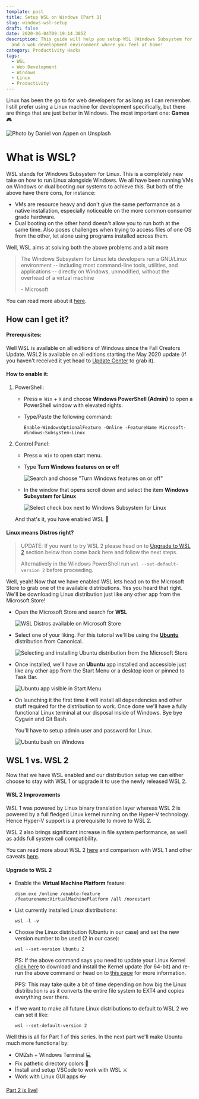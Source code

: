 ```yaml
---
template: post
title: Setup WSL on Windows [Part 1]
slug: windows-wsl-setup
draft: false
date: 2020-06-04T09:19:14.385Z
description: This guide will help you setup WSL (Windows Subsystem for Linux)
  and a web development environment where you feel at home!
category: Productivity Hacks
tags:
  - WSL
  - Web Development
  - Windows
  - Linux
  - Productivity
---
```

Linux has been the go to for web developers for as long as I can remember. I still prefer using a Linux machine for development specifically, but there are things that are just better in Windows. The most important one: **Games** 🎮

![Photo by Daniel von Appen on Unsplash](/media/daniel-von-appen-h3gagi5txmu-unsplash.jpg "Windows!")

# What is WSL?

WSL stands for Windows Subsystem for Linux. This is a completely new take on how to run Linux alongside Windows. We all have been running VMs on Windows or dual booting our systems to achieve this. But both of the above have there cons, for instance:

* VMs are resource heavy and don't give the same performance as a native installation, especially noticeable on the more common consumer grade hardware.
* Dual booting on the other hand doesn't allow you to run both at the same time. Also poses challenges when trying to access files of one OS from the other, let alone using programs installed across them.

Well, WSL aims at solving both the above problems and a bit more

> The Windows Subsystem for Linux lets developers run a GNU/Linux environment -- including most command-line tools, utilities, and applications -- directly on Windows, unmodified, without the overhead of a virtual machine
>
> \- Microsoft

You can read more about it [here](https://docs.microsoft.com/en-us/windows/wsl/about).

## How can I get it?

#### Prerequisites:

Well WSL is available on all editions of Windows since the Fall Creators Update. WSL2 is available on all editions starting the May 2020 update (if you haven't received it yet head to [Update Center](https://www.microsoft.com/en-us/software-download/windows10) to grab it).

#### How to enable it:

1. PowerShell:

   * Press `⊞ Win` + `X` and choose **Windows PowerShell (Admin)** to open a PowerShell window with elevated rights.
   * Type/Paste the following command:

     ```
     Enable-WindowsOptionalFeature -Online -FeatureName Microsoft-Windows-Subsystem-Linux
     ```
2. Control Panel:

   * Press `⊞ Win` to open start menu.
   * Type **Turn Windows features on or off**

     ![Search and choose "Turn Windows features on or off"](/media/wsl-start-menu.png)
   * In the window that opens scroll down and select the item **Windows Subsystem for Linux**

     ![Select check box next to Windows Subsystem for Linux](/media/wsl-turn-on-feature.png)

   And that's it, you have enabled WSL 🎉

#### Linux means Distros right?

> UPDATE: If you want to try WSL 2 please head on to [Upgrade to WSL 2](#upgrade-to-wsl-2) section below than come back here and follow the next steps.
>
> Alternatively in the Windows PowerShell run `wsl --set-default-version 2` before proceeding.

Well, yeah! Now that we have enabled WSL lets head on to the Microsoft Store to grab one of the available distributions. Yes you heard that right. We'll be downloading Linux distribution just like any other app from the Microsoft Store!

* Open the Microsoft Store and search for **WSL**

  ![WSL Distros available on Microsoft Store](/media/ms-store-wsl.png)
* Select one of your liking. For this tutorial we'll be using the **[Ubuntu](https://www.microsoft.com/store/productId/9NBLGGH4MSV6)** distribution from Canonical.

  ![Selecting and installing Ubuntu distribution from the Microsoft Store](/media/ubuntu-ms-store.png)
* Once installed, we'll have an **Ubuntu** app installed and accessible just like any other app from the Start Menu or a desktop icon or pinned to Task Bar.

  ![Ubuntu app visible in Start Menu](/media/ubuntu-app-start.png)
* On launching it the first time it will install all dependencies and other stuff required for the distribution to work. Once done we'll have a fully functional Linux terminal at our disposal inside of Windows. Bye bye Cygwin and Git Bash.

  You'll have to setup admin user and password for Linux.

  ![Ubuntu bash on Windows](/media/ubuntu-bash-setup.webp)

## WSL 1 vs. WSL 2

Now that we have WSL enabled and our distribution setup we can either choose to stay with WSL 1 or upgrade it to use the newly released WSL 2.

#### WSL 2 Improvements

WSL 1 was powered by Linux binary translation layer whereas WSL 2 is powered by a full fledged Linux kernel running on the Hyper-V technology. Hence Hyper-V support is a prerequisite to move to WSL 2.

WSL 2 also brings significant increase in file system performance, as well as adds full system call compatibility.

You can read more about WSL 2 [here](https://docs.microsoft.com/en-us/windows/wsl/about#what-is-wsl-2) and comparison with WSL 1 and other caveats [here](https://docs.microsoft.com/en-us/windows/wsl/compare-versions).

#### Upgrade to WSL 2

* Enable the **Virtual Machine Platform** feature:

  ```
  dism.exe /online /enable-feature /featurename:VirtualMachinePlatform /all /norestart
  ```
* List currently installed Linux distributions:

  ```
  wsl -l -v
  ```
* Choose the Linux distribution (Ubuntu in our case) and set the new version number to be used (2 in our case):

  ```
  wsl --set-version Ubuntu 2
  ```

  PS: If the above command says you need to update your Linux Kernel [click here](https://wslstorestorage.blob.core.windows.net/wslblob/wsl_update_x64.msi) to download and install the Kernel update (for 64-bit) and re-run the above command or head on to [this page](https://docs.microsoft.com/en-us/windows/wsl/wsl2-kernel) for more information.

  PPS: This may take quite a bit of time depending on how big the Linux distribution is as it converts the entire file system to EXT4 and copies everything over there.
* If we want to make all future Linux distributions to default to WSL 2 we can set it like:

  ```
  wsl --set-default-version 2
  ```

Well this is all for Part 1 of this series. In the next part we'll make Ubuntu much more functional by:

* OMZsh + Windows Terminal 💻
* Fix pathetic directory colors 🎨
* Install and setup VSCode to work with WSL ⚔
* Work with Linux GUI apps 👓

[Part 2 is live!](https://huzaifarif.dev/posts/spice-up-wsl)
